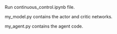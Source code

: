 Run continuous_control.ipynb file.

my_model.py contains the actor and critic networks.

my_agent.py contains the agent code.
